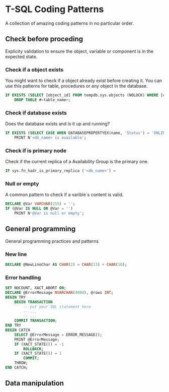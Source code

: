 # T-SQL Coding Patterns
A collection of amazing coding patterns in no particular order.

## Check before proceding
Explicity validation to ensure the object, variable or component is in the expected state.

### Check if a object exists
You might want to check if a object already exist before creating it. You can use this patterns for table, procedures or any object in the database.
```sql
IF EXISTS (SELECT [object_id] FROM tempdb.sys.objects (NOLOCK) WHERE [object_id] = OBJECT_ID('tempdb.dbo.#<table_name>'))      
	DROP TABLE #<table_name>;
```

### Check if database exists
Does the database exists and is it up and running?
```sql
IF EXISTS (SELECT CASE WHEN DATABASEPROPERTYEX(name, 'Status') = 'ONLINE' THEN 1 END FROM master.dbo.sysdatabases WHERE name = <db_name>)
	PRINT N'<db_name> is available';
```
### Check if is primary node
Check if the current replica of a Availability Group is the primary one.  
```sql
IF sys.fn_hadr_is_primary_replica ('<db_name>') = 
```

### Null or empty
A common pattern to check if a varible´s content is valid.
```sql
DECLARE @Var VARCHAR(255) = '';
IF (@Var IS NULL OR @Var = '')
	PRINT N'@Var is null or empty';
```

## General programming
General programming practices and patterns

### New line

```sql
DECLARE @NewLineChar AS CHAR(2) = CHAR(13) + CHAR(10);
```

### Error handling
```sql
SET NOCOUNT, XACT_ABORT ON;  
DECLARE @ErrorMessage NVARCHAR(4000), @rows INT;  
BEGIN TRY  
	BEGIN TRANSACTION
		-- put your SQL statement here
		-- ...
		-- ...
	COMMIT TRANSACTION;  
END TRY  
BEGIN CATCH  
	SELECT @ErrorMessage = ERROR_MESSAGE();   
	PRINT @ErrorMessage;  
	IF (XACT_STATE()) = -1  
		ROLLBACK;  
	IF (XACT_STATE()) = 1  
		COMMIT;   
	THROW;  
END CATCH;
```

## Data manipulation
```sql
```

